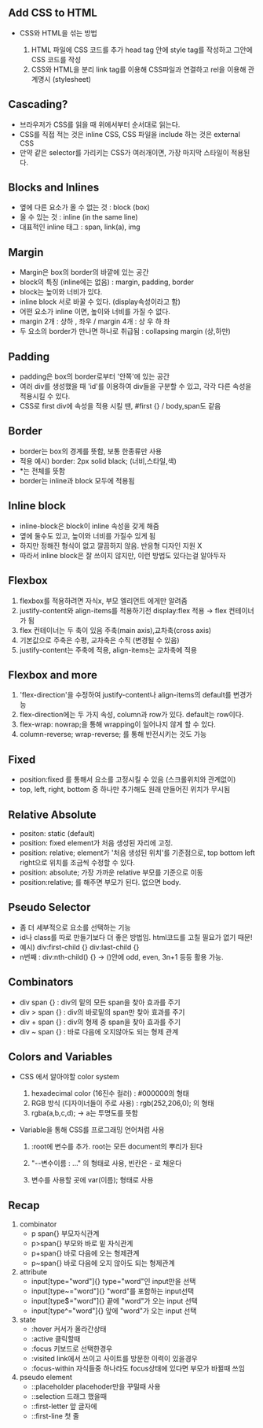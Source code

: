 



## Add CSS to HTML

- CSS와 HTML을 섞는 방법

  1. HTML 파일에 CSS 코드를 추가
     head tag 안에 style tag를 작성하고 그안에 CSS 코드를 작성
  2. CSS와 HTML을 분리
     link tag를 이용해 CSS파일과 연결하고 rel을 이용해 관계명시 (stylesheet)

  



## Cascading?

- 브라우저가 CSS를 읽을 때 위에서부터 순서대로 읽는다.
- CSS를 직접 적는 것은 inline CSS, CSS 파일을 include 하는 것은 external CSS
- 만약 같은 selector를 가리키는 CSS가 여러개이면, 가장 마지막 스타일이 적용된다.



## Blocks and Inlines

- 옆에 다른 요소가 올 수 없는 것 : block (box)
- 올 수 있는 것 : inline (in the same line)
- 대표적인 inline 태그 : span, link(a), img



## Margin

- Margin은 box의 border의 바깥에 있는 공간
- block의 특징 (inline에는 없음) : margin, padding, border
- block는 높이와 너비가 있다.
- inline block 서로 바꿀 수 있다. (display속성이라고 함)
- 어떤 요소가 inline 이면, 높이와 너비를 가질 수 없다.
- margin 2개 : 상하 , 좌우  /  margin 4개 : 상 우 하 좌
- 두 요소의 border가 만나면 하나로 취급됨 : collapsing margin (상,하만) 



## Padding

- padding은 box의 border로부터 '안쪽'에 있는 공간
- 여러 div를 생성했을 때 'id'를 이용하여 div들을 구분할 수 있고, 각각 다른 속성을 적용시킬 수 있다.
- CSS로 first div에 속성을 적용 시킬 땐, #first {}  /  body,span도 같음



## Border

- border는 box의 경계를 뜻함, 보통 한종류만 사용
- 적용 예시) border: 2px solid black; (너비,스타일,색)
- *는 전체를 뜻함
- border는 inline과 block 모두에 적용됨



## Inline block

- inline-block은 block이 inline 속성을 갖게 해줌
- 옆에 둘수도 있고, 높이와 너비를 가질수 있게 됨
- 하지만 정해진 형식이 없고 깔끔하지 않음. 반응형 디자인 지원 X
- 따라서 inline block은 잘 쓰이지 않지만, 이런 방법도 있다는걸 알아두자



## Flexbox

1. flexbox를 적용하려면 자식x, 부모 엘리먼트 에게만 알려줌
2. justify-content와 align-items를 적용하기전 display:flex 적용 → flex 컨테이너가 됨
3. flex 컨테이너는 두 축이 있음 주축(main axis),교차축(cross axis)
4. 기본값으로 주축은 수평, 교차축은 수직 (변경될 수 있음)
5. justify-content는 주축에 적용, align-items는 교차축에 적용



## Flexbox and more

1. 'flex-direction'을 수정하여 justify-content나 align-items의 default를 변경가능
2. flex-direction에는 두 가지 속성, column과 row가 있다. default는 row이다.
3. flex-wrap: nowrap;을 통해 wrapping이 일어나지 않게 할 수 있다.
4. column-reverse; wrap-reverse; 를 통해 반전시키는 것도 가능



## Fixed

- position:fixed 를 통해서 요소를 고정시킬 수 있음 (스크롤위치와 관계없이)
- top, left, right, bottom 중 하나만 추가해도 원래 만들어진 위치가 무시됨



## Relative Absolute

- positon: static (default)
- position: fixed  element가 처음 생성된 자리에 고정.
- position: relative;  element가 '처음 생성된 위치'를 기준점으로, top bottom left right으로 위치를 조금씩 수정할 수 있다.
- position: absolute;
  가장 가까운 relative 부모를 기준으로 이동
- position:relative; 를 해주면 부모가 된다. 없으면 body.



## Pseudo Selector

- 좀 더 세부적으로 요소를 선택하는 기능
- id나 class를 따로 만들기보다 더 좋은 방법임. html코드를 고칠 필요가 없기 때문!
- 예시) div:first-child {}  div:last-child {}
- n번째 : div:nth-child() {}   → ()안에 odd, even, 3n+1 등등 활용 가능.



## Combinators

- div span {} : div의 밑의 모든 span을 찾아 효과를 주기
- div > span {} : div의 바로밑의 span만 찾아 효과를 주기
- div + span {} : div의 형제 중 span을 찾아 효과를 주기
- div ~ span {} : 바로 다음에 오지않아도 되는 형제 관계



## Colors and Variables

- CSS 에서 알아야할 color system

  1. hexadecimal color (16진수 컬러) : #000000의 형태
  2. RGB 방식 (디자이너들이 주로 사용) : rgb(252,206,0); 의 형태
  3. rgba(a,b,c,d); → a는 투명도를 뜻함

- Variable을 통해 CSS를 프로그래밍 언어처럼 사용

  1. :root에 변수를 추가. root는 모든 document의 뿌리가 된다

  2. "--변수이름 : ..." 의 형태로 사용, 빈칸은 - 로 채운다

  3. 변수를 사용할 곳에 var(이름); 형태로 사용



## Recap

1. combinator
   - p span{} 부모자식관계
   - p>span{} 부모와 바로 밑 자식관계
   - p+span{} 바로 다음에 오는 형제관계
   - p~span{} 바로 다음에 오지 않아도 되는 형제관계
2. attribute
   - input[type="word"]{} type="word"인 input만을 선택
   - input[type~="word"]{} "word"를 포함하는 input선택
   - input[type$="word"]{} 끝에 "word"가 오는 input 선택
   - input[type^="word"]{} 앞에 "word"가 오는 input 선택
3. state
   - :hover 커서가 올라간상태
   - :active 클릭할때
   - :focus 키보드로 선택한경우
   - :visited link에서 쓰이고 사이트를 방문한 이력이 있을경우
   - :focus-within 자식들중 하나라도 focus상태에 있다면 부모가 바뀔때 쓰임
4. pseudo element
   - ::placeholder placehoder만을 꾸밀때 사용
   - ::selection 드래그 했을때
   - ::first-letter 앞 글자에
   - ::first-line 첫 줄









